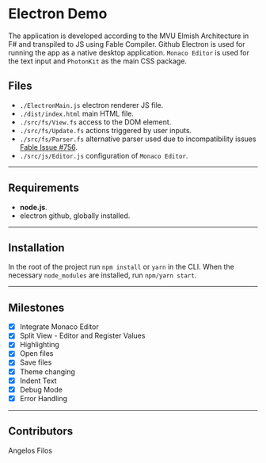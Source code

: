 # Electron Demo
The application is developed according to the MVU Elmish Architecture in F# and transpiled to JS using Fable Compiler. 
Github Electron is used for running the app as a native desktop application.
`Monaco Editor` is used for the text input and `PhotonKit` as the main CSS package.

## Files
* `./ElectronMain.js` electron renderer JS file.
* `./dist/index.html` main HTML file.
* `./src/fs/View.fs` access to the DOM element.
* `./src/fs/Update.fs` actions triggered by user inputs.
* `./src/fs/Parser.fs` alternative parser used due to incompatibility issues [Fable Issue #756](https://github.com/fable-compiler/Fable/issues/756).
* `./src/js/Editor.js` configuration of `Monaco Editor`.
---
## Requirements
* __node.js__.
* electron github, globally installed.
---
## Installation

In the root of the project run `npm install` or `yarn` in the CLI.
When the necessary `node_modules` are installed, run `npm/yarn start`.

---
## Milestones
- [x] Integrate Monaco Editor
- [x] Split View - Editor and Register Values
- [x] Highlighting
- [x] Open files
- [x] Save files
- [x] Theme changing
- [x] Indent Text
- [x] Debug Mode
- [x] Error Handling
---
## Contributors
Angelos Filos
